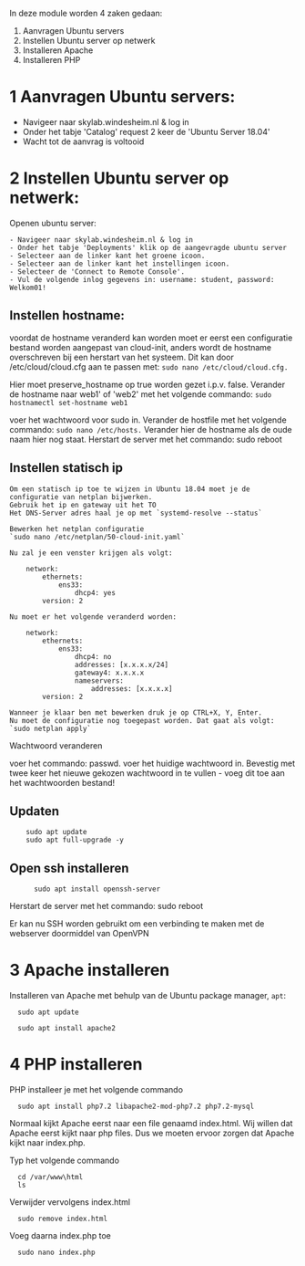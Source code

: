 In deze module worden 4 zaken gedaan:

  1. Aanvragen Ubuntu servers
  2. Instellen Ubuntu server op netwerk
  3. Installeren Apache
  4. Installeren PHP
  
# 1 Aanvragen Ubuntu servers:

- Navigeer naar skylab.windesheim.nl & log in
- Onder het tabje 'Catalog' request 2 keer de 'Ubuntu Server 18.04'
- Wacht tot de aanvrag is voltooid
  
# 2 Instellen Ubuntu server op netwerk:

  Openen ubuntu server:

    - Navigeer naar skylab.windesheim.nl & log in
    - Onder het tabje 'Deployments' klik op de aangevragde ubuntu server
    - Selecteer aan de linker kant het groene icoon.
    - Selecteer aan de linker kant het instellingen icoon.
    - Selecteer de 'Connect to Remote Console'.
    - Vul de volgende inlog gegevens in: username: student, password: Welkom01!
  
## Instellen hostname:

voordat de hostname veranderd kan worden moet er eerst een configuratie bestand worden aangepast van cloud-init, anders        wordt de hostname overschreven bij een herstart van het systeem. 
Dit kan door /etc/cloud/cloud.cfg aan te passen met: 
`sudo nano /etc/cloud/cloud.cfg.`

Hier moet preserve_hostname op true worden gezet i.p.v. false.
Verander de hostname naar web1' of 'web2' met het volgende commando: 
`sudo hostnamectl set-hostname web1` 

voer het wachtwoord voor sudo in.
Verander de hostfile met het volgende commando: 
  `sudo nano /etc/hosts.`
  Verander hier de hostname als de oude naam hier nog staat.
Herstart de server met het commando: sudo reboot

## Instellen statisch ip
    
    Om een statisch ip toe te wijzen in Ubuntu 18.04 moet je de configuratie van netplan bijwerken.  
    Gebruik het ip en gateway uit het TO
    Het DNS-Server adres haal je op met `systemd-resolve --status`  

    Bewerken het netplan configuratie 
    `sudo nano /etc/netplan/50-cloud-init.yaml`

    Nu zal je een venster krijgen als volgt:

        network:
            ethernets:
                ens33:
                    dhcp4: yes
            version: 2

    Nu moet er het volgende veranderd worden:

        network:
            ethernets:
                ens33:
                    dhcp4: no
                    addresses: [x.x.x.x/24]
                    gateway4: x.x.x.x
                    nameservers:
                        addresses: [x.x.x.x]
            version: 2

    Wanneer je klaar ben met bewerken druk je op CTRL+X, Y, Enter.  
    Nu moet de configuratie nog toegepast worden. Dat gaat als volgt:  
    `sudo netplan apply`

  Wachtwoord veranderen
  
  voer het commando: passwd. voer het huidige wachtwoord in. Bevestig met twee keer het nieuwe gekozen wachtwoord in te vullen - voeg dit toe aan het wachtwoorden bestand!
  
  ## Updaten
        sudo apt update
        sudo apt full-upgrade -y
  
  ## Open ssh installeren
          sudo apt install openssh-server
          
  Herstart de server met het commando: 
          sudo reboot
  
  Er kan nu SSH worden gebruikt om een verbinding te maken met de webserver doormiddel van OpenVPN

# 3 Apache installeren
Installeren van Apache met behulp van de Ubuntu package manager, `apt`:

      sudo apt update
      
      sudo apt install apache2

# 4 PHP installeren

PHP installeer je met het volgende commando

      sudo apt install php7.2 libapache2-mod-php7.2 php7.2-mysql
      
Normaal kijkt Apache eerst naar een file genaamd index.html. Wij willen dat Apache eerst kijkt naar php files. Dus we moeten ervoor zorgen dat Apache kijkt naar index.php. 

Typ het volgende commando

      cd /var/www\html
      ls

Verwijder vervolgens index.html

      sudo remove index.html

Voeg daarna index.php toe

      sudo nano index.php
      
      





